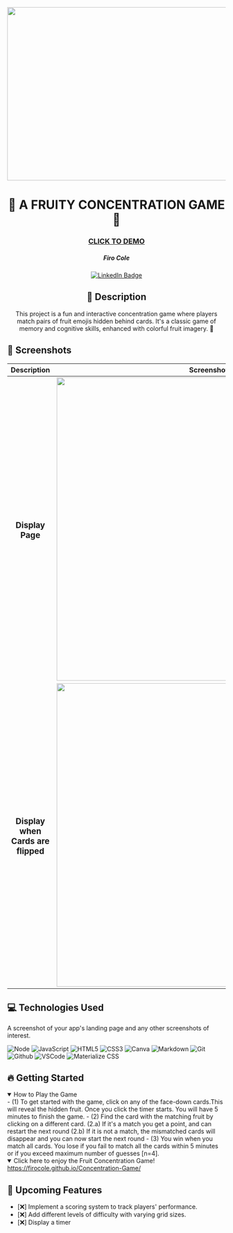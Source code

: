 <div id="header" align="center">
  <img src="https://live.staticflickr.com/65535/53601011720_55e308cb22_z.jpg" width="800" height="400">
</div>

<div id="description" align="center">

# :lemon: A FRUITY CONCENTRATION GAME 	:kiwi_fruit:

### [CLICK TO DEMO](https://firocole.github.io/Concentration-Game/)

##### Firo Cole

[![LinkedIn Badge](https://img.shields.io/badge/-@firocolemd-blue?style=flat&logo=Linkedin&logoColor=black)](https://www.linkedin.com/in/firocolemd/)

  ## :pencil: Description

 This project is a fun and interactive concentration game where players match pairs of fruit emojis hidden behind cards. It's a classic game of memory and cognitive skills, enhanced with colorful fruit imagery. :watermelon:	

</div>

## :camera_flash: Screenshots 

|    Description        | Screenshot                                                                                |
| :----------------:    | ----------                                                                                |
| <h3>Display Page</h3> | <img src="https://live.staticflickr.com/65535/53600776543_6b3210fa7d_z.jpg" width="700" /> |
| <h3 align="center">Display when Cards are flipped</h3> | <img src="https://live.staticflickr.com/65535/53600776558_05a4e1671e_z.jpg" width="700" />  


## :computer: Technologies Used
A screenshot of your app's landing page and any other screenshots of interest.

![Node](https://img.shields.io/badge/-Node.js-05122A?style=flat&logo=node.js)
![JavaScript](https://img.shields.io/badge/-JavaScript-05122A?style=flat&logo=javascript)
![HTML5](https://img.shields.io/badge/-HTML5-05122A?style=flat&logo=html5)
![CSS3](https://img.shields.io/badge/-CSS-05122A?style=flat&logo=css3)
![Canva](https://img.shields.io/badge/-Canva-05122A?style=flat&logo=canva)
![Markdown](https://img.shields.io/badge/-Markdown-05122A?style=flat&logo=markdown)
![Git](https://img.shields.io/badge/-Git-05122A?style=flat&logo=git)
![Github](https://img.shields.io/badge/-GitHub-05122A?style=flat&logo=github)
![VSCode](https://img.shields.io/badge/-VS_Code-05122A?style=flat&logo=visualstudio)
![Materialize CSS](https://img.shields.io/badge/-Materialize_CSS-05122A?style=flat&logo=materialdesign)



## :fire: Getting Started

<details open>
<summary> How to Play the Game </summary>
- (1) To get started with the game, click on any of the face-down cards.This will reveal the hidden fruit. Once you click the timer starts. You will have 5 minutes to finish the game.
- (2) Find the card with the matching fruit by clicking on a different card.
    (2.a) If it's a match you get a point, and can restart the next round
    (2.b) If it is not a match, the mismatched cards will disappear and you can now start the next round
- (3) You win when you match all cards. You lose if you fail to match all the cards within 5 minutes or if you exceed maximum number of guesses [n=4].
</details>

<details open>
<summary> Click here to enjoy the Fruit Concentration Game!</summary>
<a href="https://firocole.github.io/Concentration-Game/"
> https://firocole.github.io/Concentration-Game/ </a>
</details>

## :satellite: Upcoming Features
- [:x:] Implement a scoring system to track players' performance.
- [:x:] Add different levels of difficulty with varying grid sizes.
- [:x:] Display a timer